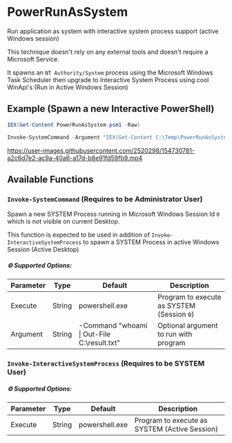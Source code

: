 # PowerRunAsSystem

Run application as system with interactive system process support (active Windows session)

This technique doesn't rely on any external tools and doesn't require a Microsoft Service.

It spawns an `NT Authority/System` process using the Microsoft Windows Task Scheduler then upgrade to Interactive System Process using cool WinApi's (Run in Active Windows Session)

## Example (Spawn a new Interactive PowerShell)

```PowerShell
IEX(Get-Content PowerRunAsSystem.psm1 -Raw)

Invoke-SystemCommand -Argument "IEX(Get-Content C:\Temp\PowerRunAsSystem.psm1 -Raw); Invoke-InteractiveSystemProcess"
```

https://user-images.githubusercontent.com/2520298/154730781-a2c6d7e2-ac9a-40a6-a17d-b8e91fd59fb9.mp4

## Available Functions

### `Invoke-SystemCommand` (Requires to be Administrator User)

Spawn a new SYSTEM Process running in Microsoft Windows Session Id `0` which is not visible on current Desktop.

This function is expected to be used in addition of `Invoke-InteractiveSystemProcess` to spawn a SYSTEM Process in active Windows Session (Active Desktop)

##### ⚙️ Supported Options:

| Parameter               | Type             | Default                                        | Description  |
|-------------------------|------------------|------------------------------------------------|--------------|
| Execute                 | String           | powershell.exe                                 | Program to execute as SYSTEM (Session `0`)  |
| Argument                | String           | -Command "whoami \| Out-File C:\result.txt"    | Optional argument to run with program |

### `Invoke-InteractiveSystemProcess` (Requires to be SYSTEM User)

##### ⚙️ Supported Options:

| Parameter               | Type             | Default                                        | Description  |
|-------------------------|------------------|------------------------------------------------|--------------|
| Execute                 | String           | powershell.exe                                 | Program to execute as SYSTEM (Active Session)  |
